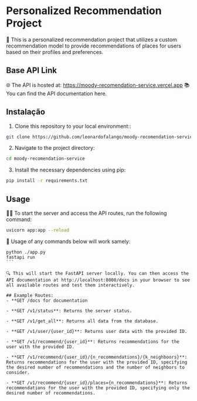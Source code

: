 # Personalized Recommendation Project

🎉 This is a personalized recommendation project that utilizes a custom recommendation model to provide recommendations of places for users based on their profiles and preferences.

## Base API Link

🌐 The API is hosted at: https://moody-recomendation-service.vercel.app
📚 You can find the API documentation here.


## Instalação

1. Clone this repository to your local environment::

```bash
git clone https://github.com/leonardofalango/moody-recomendation-service/
```

2. Navigate to the project directory:

```bash
cd moody-recomendation-service
```

3. Install the necessary dependencies using pip:

```bash
pip install -r requirements.txt
```

## Usage

🚀🚀 To start the server and access the API routes, run the following command:
```bash
uvicorn app:app --reload
```
🚀 Usage of any commands below will work samely:
````
python ./app.py
fastapi run
```

🔍 This will start the FastAPI server locally. You can then access the API documentation at http://localhost:8000/docs in your browser to see all available routes and test them interactively.

## Example Routes:
- **GET /docs for documentation

- **GET /v1/status**: Returns the server status.

- **GET /v1/get_all**: Returns all data from the database.

- **GET /v1/user/{user_id}**: Returns user data with the provided ID.

- **GET /v1/recommend/{user_id}**: Returns recommendations for the user with the provided ID.

- **GET /v1/recommend/{user_id}/{n_recommendations}/{k_neighboors}**: Returns recommendations for the user with the provided ID, specifying the desired number of recommendations and the number of neighbors to consider.

- **GET /v1/recommend/{user_id}/places={n_recommendations}**: Returns recommendations for the user with the provided ID, specifying only the desired number of recommendations.

